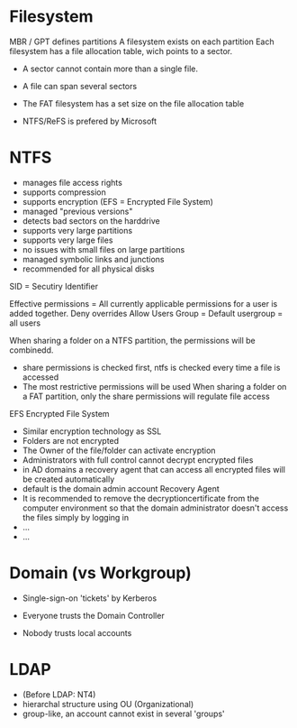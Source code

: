 

# Filesystem
MBR / GPT defines partitions
A filesystem exists on each partition
Each filesystem has a file allocation table, wich points to a sector.
- A sector cannot contain more than a single file.
- A file can span several sectors

- The FAT filesystem has a set size on the file allocation table
- NTFS/ReFS is prefered by Microsoft

# NTFS
- manages file access rights
- supports compression
- supports encryption (EFS = Encrypted File System)
- managed "previous versions"
- detects bad sectors on the harddrive
- supports very large partitions
- supports very large files
- no issues with small files on large partitions
- managed symbolic links and junctions
- recommended for all physical disks


SID = Secutiry Identifier

Effective permissions = All currently applicable permissions for a user is added together.
Deny overrides Allow
Users Group = Default usergroup = all users

When sharing a folder on a NTFS partition, the permissions will be combinedd.
- share permissions is checked first, ntfs is checked every time a file is accessed
- The most restrictive permissions will be used
When sharing a folder on a FAT partition, only the share permissions will regulate file access

EFS Encrypted File System
- Similar encryption technology as SSL
- Folders are not encrypted
- The Owner of the file/folder can activate encryption
- Administrators with full control cannot decrypt encrypted files
- in AD domains a recovery agent that can access all encrypted files will be created automatically
- default is the domain admin account Recovery Agent
- It is recommended to remove the decryptioncertificate from the computer environment so that the domain administrator doesn't access the files simply by logging in
- ...
- ...

# Domain (vs Workgroup)
- Single-sign-on 'tickets' by Kerberos
- Everyone trusts the Domain Controller

- Nobody trusts local accounts


# LDAP
- (Before LDAP: NT4)
- hierarchal structure using OU (Organizational)
- group-like, an account cannot exist in several 'groups'